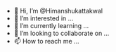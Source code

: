 - 👋 Hi, I’m @Himanshukattakwal
- 👀 I’m interested in ...
- 🌱 I’m currently learning ...
- 💞️ I’m looking to collaborate on ...
- 📫 How to reach me ...

<!---
Himanshukattakwal/Himanshukattakwal is a ✨ special ✨ repository because its `README.md` (this file) appears on your GitHub profile.
You can click the Preview link to take a look at your changes.
--->
